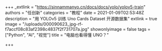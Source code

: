+++
_extlink = "https://sinnammanyo.cn/docs/docs/yolo/yolov5-train"
authors = "任创新"
categories = "教程"
date = 2021-01-09T02:53:48Z
description = "用 YOLOv5 训练 Uno Cards Dataset 开源数据集"
extlink = true
image = "/uploads/000090623_jpg-rf-f7accf08c83af2398c4837f2f731707a.jpg"
showonlyimage = false
tags = ["Python", "AI", "视觉"]
title = "电脑也看得懂 UNO？"

+++
